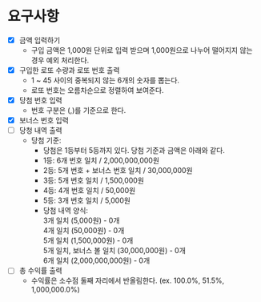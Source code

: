 # 요구사항
* [x] 금액 입력하기
  * 구입 금액은 1,000원 단위로 입력 받으며 1,000원으로 나누어 떨어지지 않는 경우 예외 처리한다.
* [x] 구입한 로또 수량과 로또 번호 출력
  * 1 ~ 45 사이의 중복되지 않는 6개의 숫자를 뽑는다.
  * 로또 번호는 오름차순으로 정렬하여 보여준다.
* [X] 당첨 번호 입력
  * 번호 구분은 (,)를 기준으로 한다.
* [x] 보너스 번호 입력
* [ ] 당청 내역 출력
  * 당첨 기준:
    * 당첨은 1등부터 5등까지 있다. 당첨 기준과 금액은 아래와 같다.
    * 1등: 6개 번호 일치 / 2,000,000,000원
    * 2등: 5개 번호 + 보너스 번호 일치 / 30,000,000원
    * 3등: 5개 번호 일치 / 1,500,000원
    * 4등: 4개 번호 일치 / 50,000원
    * 5등: 3개 번호 일치 / 5,000원
    * 당첨 내역 양식:  
      3개 일치 (5,000원) - 0개  
      4개 일치 (50,000원) - 0개  
      5개 일치 (1,500,000원) - 0개  
      5개 일치, 보너스 볼 일치 (30,000,000원) - 0개  
      6개 일치 (2,000,000,000원) - 0개
* [ ] 총 수익률 출력
  * 수익률은 소수점 둘째 자리에서 반올림한다. (ex. 100.0%, 51.5%, 1,000,000.0%)
